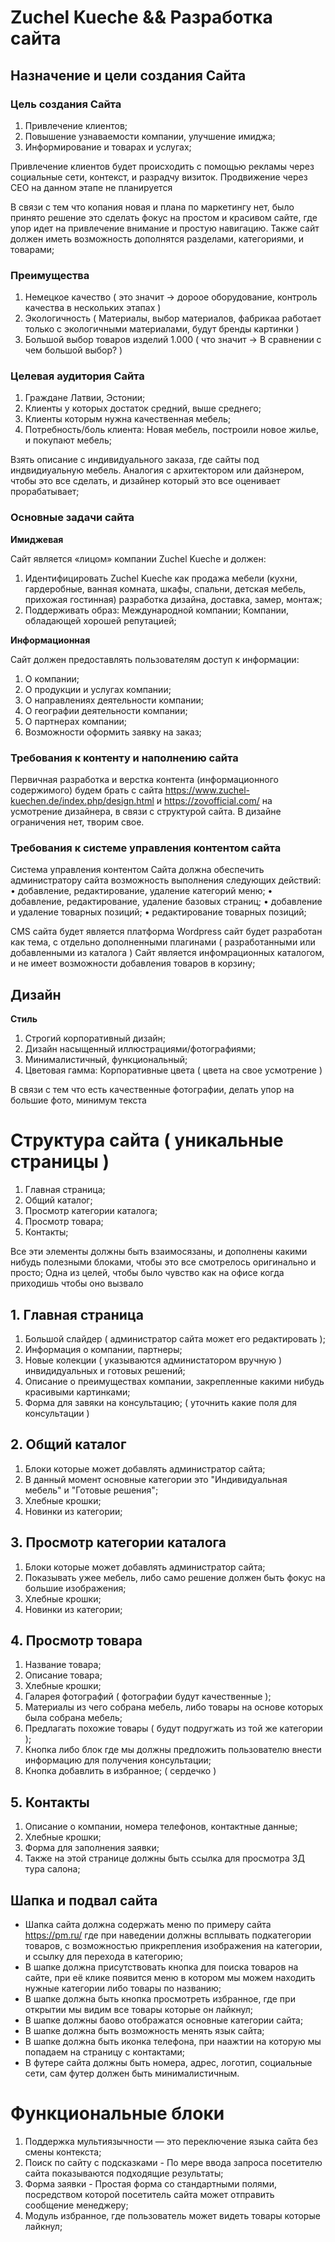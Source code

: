 # Zuchel Kueche && Разработка сайта

## Назначение и цели создания Сайта

### Цель создания Сайта

1. Привлечение клиентов;
2. Повышение узнаваемости компании, улучшение имиджа;
3. Информирование и товарах и услугах;

Привлечение клиентов будет происходить с помощью рекламы через социальные сети, контекст, и разрадчу визиток.
Продвижение через СЕО на данном этапе не планируется

В связи с тем что копания новая и плана по маркетингу нет, было принято решение это сделать фокус на простом и красивом сайте, 
где упор идет на привлечение внимание и простую навигацию.
Также сайт должен иметь возможность дополнятся разделами, категориями, и товарами;

### Преимущества

1. Немецкое качество ( это значит -> дороое оборудование, контроль качества в нескольких этапах )
3. Экологичность ( Материалы, выбор материалов, фабрикаа работает только с экологичными материалами, будут бренды картинки )
4. Большой выбор товаров изделий 1.000 ( что значит -> В сравнении с чем большой выбор? )


### Целевая аудитория Сайта

1. Граждане Латвии, Эстонии;
2. Клиенты у которых достаток средний, выше среднего;
3. Клиенты которым нужна качественная мебель;
4. Потребность/боль клиента: Новая мебель, построили новое жилье, и покупают мебель;

Взять описание с индивидуального заказа, где сайты под индвидиуальную мебель.
Аналогия с архитектором или дайзнером, чтобы это все сделать, и дизайнер который это все оценивает прорабатывает;


### Основные задачи сайта

__Имиджевая__ 

Сайт является «лицом» компании Zuchel Kueche и должен: 

1. Идентифицировать Zuchel Kueche как продажа мебели (кухни, гардеробные, ванная комната, шкафы, спальни, детская мебель, прихожая гостинная) разработка дизайна, доставка, замер, монтаж;
2. Поддерживать образ: Международной компании; Компании, обладающей хорошей репутацией;

__Информационная__ 

Сайт должен предоставлять пользователям доступ к информации: 

1. О компании;
2. О продукции и услугах компании;
3. О направлениях деятельности компании;
4. О географии деятельности компании;
5. О партнерах компании;
6. Возможности оформить заявку на заказ;


### Требования к контенту и наполнению сайта

Первичная разработка и верстка контента (информационного содержимого) будем брать с сайта https://www.zuchel-kuechen.de/index.php/design.html и https://zovofficial.com/ на усмотрение дизайнера, в связи с структурой сайта.
В дизайне ограничения нет, творим свое.

### Требования к системе управления контентом сайта

Система управления контентом Сайта должна обеспечить администратору сайта возможность выполнения следующих действий:
•	добавление, редактирование, удаление категорий меню;
•	добавление, редактирование, удаление базовых страниц;
•	добавление и удаление товарных позиций;
•	редактирование товарных позиций;

CMS сайта будет является платформа Wordpress сайт будет разработан как тема, с отдельно дополненными плагинами ( разработанными или добавленными из каталога )
Сайт является инфомрационных каталогом, и не имеет возможности добавления товаров в корзину;


## Дизайн

__Стиль__
1. Строгий корпоративный дизайн;
2. Дизайн насыщенный иллюстрациями/фотографиями;
3. Минималистичный, функциональный;
4. Цветовая гамма: Корпоративные цвета ( цвета на свое усмотрение )

В связи с тем что есть качественные фотографии, делать упор на большие фото, минимум текста

# Структура сайта ( уникальные страницы )

1. Главная страница;
2. Общий каталог;
3. Просмотр категории каталога;
4. Просмотр товара;
5. Контакты;

Все эти элементы должны быть взаимосязаны, и дополнены какими нибудь полезными блоками, чтобы это все смотрелось оригинально и просто;
Одна из целей, чтобы было чувство как на офисе когда приходишь чтобы оно вызвало 

## 1. Главная страница

1. Большой слайдер ( администратор сайта может его редактировать );
2. Информация о компании, партнеры;
3. Новые колекции ( указываются администатором вручную ) инвидидуальных и готовых решений;
4. Описание о преимуществах компании, закрепленные какими нибудь красивыми картинками;
5. Форма для завяки на консультацию; ( уточнить какие поля для консультации )


## 2. Общий каталог

1. Блоки которые может добавлять администратор сайта;
2. В данный момент основные категории это "Индивидуальная мебель" и "Готовые решения";
3. Хлебные крошки;
4. Новинки из категории;


## 3. Просмотр категории каталога

1. Блоки которые может добавлять администратор сайта;
2. Показывать ужее мебель, либо само решение должен быть фокус на большие изображения;
3. Хлебные крошки;
4. Новинки из категории;


## 4. Просмотр товара

1. Название товара;
2. Описание товара;
3. Хлебные крошки;
4. Галарея фотографий ( фотографии будут качественные );
5. Материалы из чего собрана мебель, либо товары на основе которых была собрана мебель;
6. Предлагать похожие товары ( будут подругжать из той же категории );
7. Кнопка либо блок где мы должны предложить пользователю внести информацию для получения консультации;
8. Кнопка добавлить в избранное; ( сердечко )


## 5. Контакты

1. Описание о компании, номера телефонов, контактные данные;
2. Хлебные крошки;
3. Форма для заполнения заявки;
4. Также на этой странице должны быть ссылка для просмотра 3Д тура салона;


## Шапка и подвал сайта

- Шапка сайта должна содержать меню по примеру сайта https://pm.ru/ где при наведении должны всплывать подкатегории товаров,
с возможностью прикрепления изображения на категории, и ссылку для перехода в категорию;
- В шапке должна присутствовать кнопка для поиска товаров на сайте, при её клике появится меню в котором мы можем находить нужные категории либо товары по названию;
- В шапке должна быть кнопка просмотреть избранное, где при открытии мы видим все товары которые он лайкнул;
- В шапке должны баово отображатся основные категории сайта;
- В шапке должна быть возможность менять язык сайта;
- В шапке должна быть иконка телефона, при наажтии на которую мы попадаем на страницу с контактами;
- В футере сайта должны быть номера, адрес, логотип, социальные сети, сам футер должен быть минималистичным.


# Функциональные блоки

1.	Поддержка мультиязычности	— это переключение языка сайта без смены контекста;
2.	Поиск по сайту с подсказками - По мере ввода запроса посетителю сайта показываются подходящие результаты;
3.	Форма заявки - Простая форма со стандартными полями, посредством которой посетитель сайта может отправить сообщение менеджеру;
4. Модуль избранное, где пользователь может видеть товары которые лайкнул;


